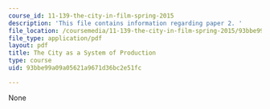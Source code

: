 ```yaml
---
course_id: 11-139-the-city-in-film-spring-2015
description: 'This file contains information regarding paper 2. '
file_location: /coursemedia/11-139-the-city-in-film-spring-2015/93bbe99a09a05621a9671d36bc2e51fc_MIT11_139S15_Paper_2.pdf
file_type: application/pdf
layout: pdf
title: The City as a System of Production
type: course
uid: 93bbe99a09a05621a9671d36bc2e51fc

---
```

None